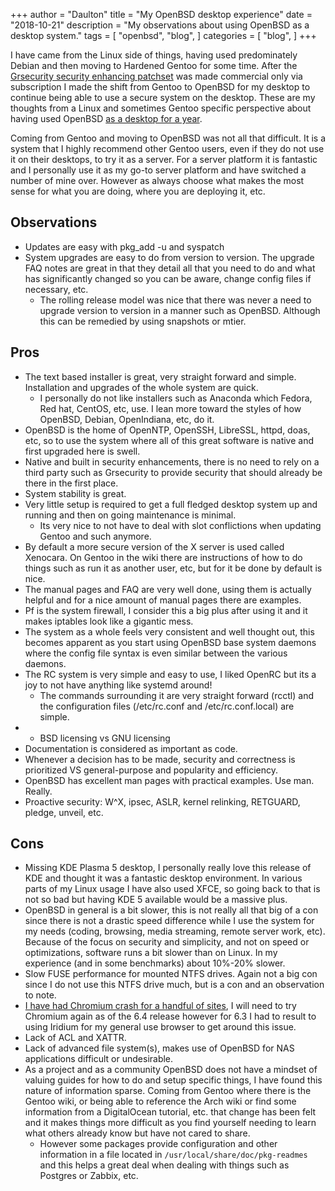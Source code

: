 +++
author = "Daulton"
title = "My OpenBSD desktop experience"
date = "2018-10-21"
description = "My observations about using OpenBSD as a desktop system."
tags = [
    "openbsd",
    "blog",
]
categories = [
    "blog",
]
+++

I have came from the Linux side of things, having used predominately Debian and then moving to Hardened Gentoo for some time. After the [Grsecurity security enhancing patchset](https://grsecurity.net/) was made commercial only via subscription I made the shift from Gentoo to OpenBSD for my desktop to continue being able to use a secure system on the desktop. These are my thoughts from a Linux and sometimes Gentoo specific perspective about having used OpenBSD [as a desktop for a year](https://www.gentoo.org/support/news-items/2017-08-19-hardened-sources-removal.html).
<!--more-->

Coming from Gentoo and moving to OpenBSD was not all that difficult. It is a system that I highly recommend other Gentoo users, even if they do not use it on their desktops, to try it as a server. For a server platform it is fantastic and I personally use it as my go-to server platform and have switched a number of mine over. However as always choose what makes the most sense for what you are doing, where you are deploying it, etc.


## Observations

 - Updates are easy with pkg_add -u and syspatch
 - System upgrades are easy to do from version to version. The upgrade FAQ notes are great in that they detail all that you need to do and what has significantly changed so you can be aware, change config files if necessary, etc.
	 - The rolling release model was nice that there was never a need to upgrade version to version in a manner such as OpenBSD. Although this can be remedied by using snapshots or mtier.

## Pros

- The text based installer is great, very straight forward and simple. Installation and upgrades of the whole system are quick.
	- I personally do not like installers such as Anaconda which Fedora, Red hat, CentOS, etc, use. I lean more toward the styles of how OpenBSD, Debian, OpenIndiana, etc, do it.
- OpenBSD is the home of OpenNTP, OpenSSH, LibreSSL, httpd, doas, etc, so to use the system where all of this great software is native and first upgraded here is swell.
- Native and built in security enhancements, there is no need to rely on a third party such as Grsecurity to provide security that should already be there in the first place.
- System stability is great.
- Very little setup is required to get a full fledged desktop system up and running and then on going maintenance is minimal.
	- Its very nice to not have to deal with slot conflictions when updating Gentoo and such anymore.
- By default a more secure version of the X server is used called Xenocara. On Gentoo in the wiki there are instructions of how to do things such as run it as another user, etc, but for it be done by default is nice.
- The manual pages and FAQ are very well done, using them is actually helpful and for a nice amount of manual pages there are examples.
- Pf is the system firewall, I consider this a big plus after using it and it makes iptables look like a gigantic mess.
- The system as a whole feels very consistent and well thought out, this becomes apparent as you start using OpenBSD base system daemons where the config file syntax is even similar between the various daemons. 
- The RC system is very simple and easy to use, I liked OpenRC but its a joy to not have anything like systemd around!
	- The commands surrounding it are very straight forward (rcctl) and the configuration files (/etc/rc.conf and /etc/rc.conf.local) are simple.
- - BSD licensing vs GNU licensing
- Documentation is considered as important as code.
- Whenever a decision has to be made, security and correctness is prioritized VS general-purpose and popularity and efficiency.
- OpenBSD has excellent man pages with practical examples. Use man. Really.
- Proactive security: W^X, ipsec, ASLR, kernel relinking, RETGUARD, pledge, unveil, etc.

## Cons

- Missing KDE Plasma 5 desktop, I personally really love this release of KDE and thought it was a fantastic desktop environment. In various parts of my Linux usage I have also used XFCE, so going back to that is not so bad but having KDE 5 available would be a massive plus.
- OpenBSD in general is a bit slower, this is not really all that big of a con since there is not a drastic speed difference while I use the system for my needs (coding, browsing, media streaming, remote server work, etc). Because of the focus on security and simplicity, and not on speed or optimizations, software runs a bit slower than on Linux. In my experience (and in some benchmarks) about 10%-20% slower.
- Slow FUSE performance for mounted NTFS drives. Again not a big con since I do not use this NTFS drive much, but is a con and an observation to note.
- [I have had Chromium crash for a handful of sites](https://www.reddit.com/r/openbsd/comments/8kvvjf/openbsd_63_chromium_and_googledrive_coredump/), I will need to try Chromium again as of the 6.4 release however for 6.3 I had to result to using Iridium for my general use browser to get around this issue. 
- Lack of ACL and XATTR.
- Lack of advanced file system(s), makes use of OpenBSD for NAS applications difficult or undesirable.
- As a project and as a community OpenBSD does not have a mindset of valuing guides for how to do and setup specific things, I have found this nature of information sparse. Coming from Gentoo where there is the Gentoo wiki, or being able to reference the Arch wiki or find some information from a DigitalOcean tutorial, etc. that change has been felt and it makes things more difficult as you find yourself needing to learn what others already know but have not cared to share.
	- However some packages provide configuration and other information in a file located in `/usr/local/share/doc/pkg-readmes` and this helps a great deal when dealing with things such as Postgres or Zabbix, etc.
